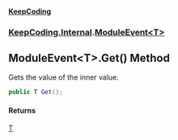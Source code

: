 #### [KeepCoding](index.md 'index')
### [KeepCoding.Internal](KeepCoding.Internal.md 'KeepCoding.Internal').[ModuleEvent&lt;T&gt;](ModuleEvent.T..md 'KeepCoding.Internal.ModuleEvent&lt;T&gt;')
## ModuleEvent&lt;T&gt;.Get() Method
Gets the value of the inner value.  
```csharp
public T Get();
```
#### Returns
[T](ModuleEvent.T..md#KeepCoding.Internal.ModuleEvent.T..T 'KeepCoding.Internal.ModuleEvent&lt;T&gt;.T')  
